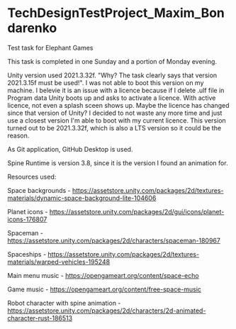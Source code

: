 # TechDesignTestProject_Maxim_Bondarenko
Test task for Elephant Games


This task is completed in one Sunday and a portion of Monday evening.

Unity version used 2021.3.32f. "Why? The task clearly says that version 2021.3.15f must be used!".
I was not able to boot this version on my machine.
I belevie it is an issue with a licence because if I delete .ulf file in Program data Unity boots up and asks to activate a licence.
With active licence, not even a splash sceen shows up. Maybe the licence has changed since that version of Unity?
I decided to not waste any more time and just use a closest version I'm able to boot with my current licence.
This version turned out to be 2021.3.32f, which is also a LTS version so it could be the reason.

As Git application, GitHub Desktop is used.

Spine Runtime is version 3.8, since it is the version I found an animation for.



Resources used:

Space backgrounds - https://assetstore.unity.com/packages/2d/textures-materials/dynamic-space-background-lite-104606

Planet icons - https://assetstore.unity.com/packages/2d/gui/icons/planet-icons-176807

Spaceman - https://assetstore.unity.com/packages/2d/characters/spaceman-180967

Spaceships - https://assetstore.unity.com/packages/2d/textures-materials/warped-vehicles-195248

Main menu music - https://opengameart.org/content/space-echo

Game music - https://opengameart.org/content/free-space-music

Robot character with spine animation - https://assetstore.unity.com/packages/2d/characters/2d-animated-character-rust-186513
